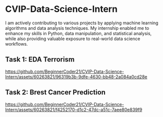 # CVIP-Data-Science-Intern
I am actively contributing to various projects by applying machine learning algorithms and data analysis techniques. 
My internship enabled me to enhance my skills in Python, data manipulation, and statistical analysis, while also 
providing valuable exposure to real-world data science workflows.

<h2>Task 1: EDA Terrorism</h2>


https://github.com/BeginnerCoder21/CVIP-Data-Science-Intern/assets/60263821/96319b3b-9dfe-4630-bb48-2a084a0cd28e



<h2>Task 2: Brest Cancer Prediction</h2>


https://github.com/BeginnerCoder21/CVIP-Data-Science-Intern/assets/60263821/f4252170-d1c2-47dc-a51c-7aee80e839f9


